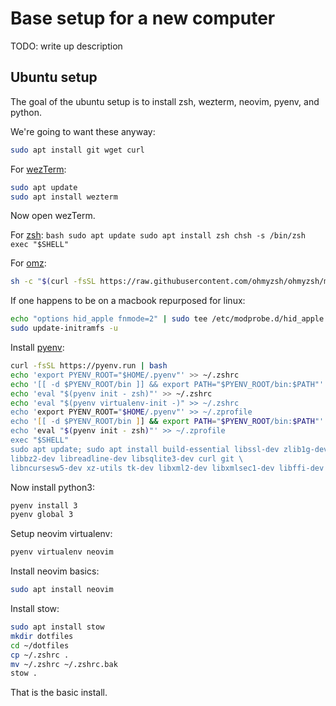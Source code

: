 # Base setup for a new computer
TODO: write up description

## Ubuntu setup
The goal of the ubuntu setup is to install zsh, wezterm, neovim, pyenv, and python.

We're going to want these anyway:
```bash
sudo apt install git wget curl
```

For [wezTerm](https://wezterm.org/installation.html):
```bash
sudo apt update
sudo apt install wezterm
```
Now open wezTerm.

For [zsh](https://www.zsh.org/):
`bash
sudo apt update
sudo apt install zsh
chsh -s /bin/zsh
exec "$SHELL"
`

For [omz](https://ohmyz.sh/#install):
```zsh
sh -c "$(curl -fsSL https://raw.githubusercontent.com/ohmyzsh/ohmyzsh/master/tools/install.sh)"
```

If one happens to be on a macbook repurposed for linux:
```zsh
echo "options hid_apple fnmode=2" | sudo tee /etc/modprobe.d/hid_apple.conf
sudo update-initramfs -u
```

Install [pyenv](https://github.com/pyenv/pyenv):
```zsh
curl -fsSL https://pyenv.run | bash
echo 'export PYENV_ROOT="$HOME/.pyenv"' >> ~/.zshrc
echo '[[ -d $PYENV_ROOT/bin ]] && export PATH="$PYENV_ROOT/bin:$PATH"' >> ~/.zshrc
echo 'eval "$(pyenv init - zsh)"' >> ~/.zshrc
echo 'eval "$(pyenv virtualenv-init -)" >> ~/.zshrc
echo 'export PYENV_ROOT="$HOME/.pyenv"' >> ~/.zprofile
echo '[[ -d $PYENV_ROOT/bin ]] && export PATH="$PYENV_ROOT/bin:$PATH"' >> ~/.zprofile
echo 'eval "$(pyenv init - zsh)"' >> ~/.zprofile
exec "$SHELL"
sudo apt update; sudo apt install build-essential libssl-dev zlib1g-dev \
libbz2-dev libreadline-dev libsqlite3-dev curl git \
libncursesw5-dev xz-utils tk-dev libxml2-dev libxmlsec1-dev libffi-dev liblzma-dev
```

Now install python3:
```zsh
pyenv install 3
pyenv global 3
```

Setup neovim virtualenv:
```zsh
pyenv virtualenv neovim
```

Install neovim basics:
```zsh
sudo apt install neovim
```

Install stow:
```zsh
sudo apt install stow
mkdir dotfiles
cd ~/dotfiles
cp ~/.zshrc .
mv ~/.zshrc ~/.zshrc.bak
stow .
```

That is the basic install.
